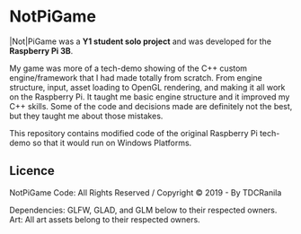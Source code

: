 # NotPiGame

|Not|PiGame was a **Y1 student solo project** and was developed for the **Raspberry Pi 3B**.

My game was more of a tech-demo showing of the C++ custom engine/framework that I had made totally from scratch. From engine structure, input, asset loading to OpenGL rendering, and making it all work on the Raspberry Pi. It taught me basic engine structure and it improved my C++ skills. Some of the code and decisions made are definitely not the best, but they taught me about those mistakes.

This repository contains modified code of the original Raspberry Pi tech-demo so that it would run on Windows Platforms.

## **Licence**

NotPiGame Code: All Rights Reserved / Copyright © 2019 - By TDCRanila

Dependencies: GLFW, GLAD, and GLM below to their respected owners.
Art: All art assets belong to their respected owners. 
